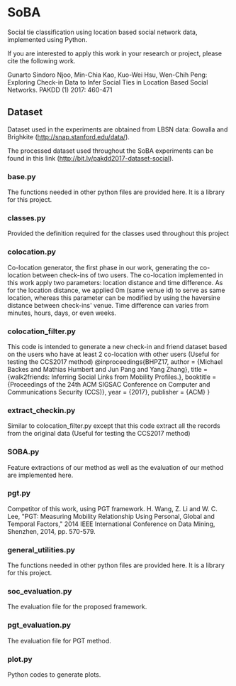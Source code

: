 # SoBA
Social tie classification using location based social network data, implemented using Python.

If you are interested to apply this work in your research or project, please cite the following work.

Gunarto Sindoro Njoo, Min-Chia Kao, Kuo-Wei Hsu, Wen-Chih Peng: Exploring Check-in Data to Infer Social Ties in Location Based Social Networks. PAKDD (1) 2017: 460-471

## Dataset
Dataset used in the experiments are obtained from LBSN data: Gowalla and Brighkite (http://snap.stanford.edu/data/).

The processed dataset used throughout the SoBA experiments can be found in this link (http://bit.ly/pakdd2017-dataset-social).

### base.py
The functions needed in other python files are provided here. It is a library for this project.

### classes.py
Provided the definition required for the classes used throughout this project

### colocation.py
Co-location generator, the first phase in our work, generating the co-location between check-ins of two users. The co-location implemented in this work apply two parameters: location distance and time difference. As for the location distance, we applied 0m (same venue id) to serve as same location, whereas this parameter can be modified by using the haversine distance between check-ins' venue. Time difference can varies from minutes, hours, days, or even weeks.

### colocation_filter.py 
This code is intended to generate a new check-in and friend dataset based on the users who have at least 2 co-location with other users (Useful for testing the CCS2017 method)
@inproceedings{BHPZ17,
author = {Michael Backes and Mathias Humbert and Jun Pang and Yang Zhang},
title = {walk2friends: Inferring Social Links from Mobility Profiles.},
booktitle = {Proceedings of the 24th ACM SIGSAC Conference on Computer and Communications Security (CCS)},
year = {2017},
publisher = {ACM}
}

### extract_checkin.py
Similar to colocation_filter.py except that this code extract all the records from the original data (Useful for testing the CCS2017 method)

### SOBA.py
Feature extractions of our method as well as the evaluation of our method are implemented here. 

### pgt.py
Competitor of this work, using PGT framework. H. Wang, Z. Li and W. C. Lee, "PGT: Measuring Mobility Relationship Using Personal, Global and Temporal Factors," 2014 IEEE International Conference on Data Mining, Shenzhen, 2014, pp. 570-579.

### general_utilities.py
The functions needed in other python files are provided here. It is a library for this project.

### soc_evaluation.py
The evaluation file for the proposed framework.

### pgt_evaluation.py
The evaluation file for PGT method.

### plot.py
Python codes to generate plots.
